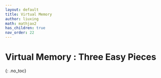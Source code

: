 ```yaml
---
layout: default
title: Virtual Memory 
author: liuxing
math: mathjax2
has_children: true
nav_order: 22
---
```


# Virtual Memory : Three Easy Pieces
{: .no_toc}
